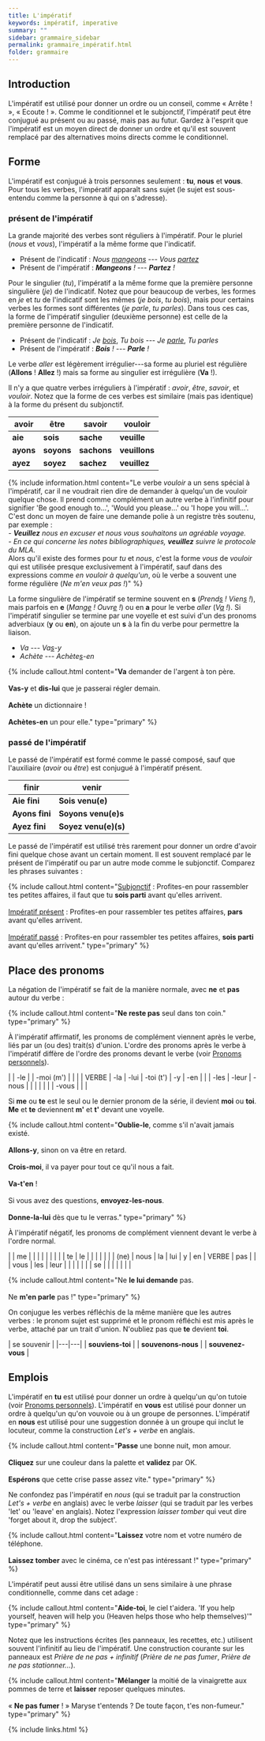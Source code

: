 ```yaml
---
title: L'impératif
keywords: impératif, imperative
summary: ""
sidebar: grammaire_sidebar
permalink: grammaire_impératif.html
folder: grammaire
---
```


## Introduction
L'<a data-toggle="tooltip" data-original-title="{{site.data.glossary.imperatif}}">impératif</a> est utilisé pour donner un ordre ou un conseil, comme « Arrête&nbsp;! », « Ecoute&nbsp;! ». Comme le <a data-toggle="tooltip" data-original-title="{{site.data.glossary.conditionnel}}">conditionnel</a> et le <a data-toggle="tooltip" data-original-title="{{site.data.glossary.subjonctif}}">subjonctif</a>, l'impératif peut être <a data-toggle="tooltip" data-original-title="{{site.data.glossary.conjugaison}}">conjugué</a> au présent ou au passé, mais pas au futur. Gardez à l'esprit que l'impératif est un moyen direct de donner un ordre et qu'il est souvent remplacé par des alternatives moins directs comme le conditionnel.

## Forme

L'impératif est conjugué à trois <a data-toggle="tooltip" data-original-title="{{site.data.glossary.personne}}">personnes</a> seulement&nbsp;: **tu**, **nous** et **vous**. Pour tous les <a data-toggle="tooltip" data-original-title="{{site.data.glossary.verbe}}">verbes</a>, l'impératif apparaît sans <a data-toggle="tooltip" data-original-title="{{site.data.glossary.sujet}}">sujet</a> (le sujet est sous-entendu comme la personne à qui on s'adresse).

### présent de l'impératif

La grande majorité des verbes sont réguliers à l'impératif. Pour le pluriel (*nous* et *vous*), l'impératif a la même forme que l'<a data-toggle="tooltip" data-original-title="{{site.data.glossary.indicatif}}">indicatif</a>.
+ Présent de l'indicatif&nbsp;: *Nous <ins>mangeons</ins>* --- *Vous <ins>partez</ins>*
+ Présent de l'impératif&nbsp;: ***Mangeons**&nbsp;! --- **Partez**&nbsp;!*

Pour le singulier (*tu*), l'impératif a la même forme que la première personne singulière (*je*) de l'indicatif. Notez que pour beaucoup de verbes, les formes en *je* et *tu* de l'indicatif sont les mêmes (*je bois*, *tu bois*), mais pour certains verbes les formes sont différentes (*je parle*, *tu parles*). Dans tous ces cas, la forme de l'impératif singulier (deuxième personne) est celle de la première personne de l'indicatif.
+ Présent de l'indicatif&nbsp;: *Je <ins>bois</ins>*, *Tu bois* --- *Je <ins>parle</ins>*, *Tu parles*
+ Présent de l'impératif&nbsp;: ***Bois**&nbsp;! --- **Parle**&nbsp;!*

Le verbe *aller* est légèrement irrégulier---sa forme au pluriel est régulière (**Allons**&nbsp;! **Allez**&nbsp;!) mais sa forme au singulier est irrégulière (**Va**&nbsp;!).

Il n'y a que quatre verbes irréguliers à l'impératif&nbsp;: *avoir*, *être*, *savoir*, et *vouloir*. Notez que la forme de ces verbes est similaire (mais pas identique) à la forme du présent du subjonctif.

| avoir | être | savoir | vouloir |
|---|---|---|---|
| **aie** | **sois** | **sache** | **veuille** |
| **ayons** | **soyons** | **sachons** | **veuillons** |
| **ayez** | **soyez** | **sachez** | **veuillez** |

{% include information.html content="Le verbe *vouloir* a un sens spécial à l'impératif, car il ne voudrait rien dire de demander à quelqu'un de vouloir quelque chose. Il prend comme complément un autre verbe à l'infinitif pour signifier 'Be good enough to...', 'Would you please...' ou 'I hope you will...'. C'est donc un moyen de faire une demande polie à un registre très soutenu, par exemple&nbsp;:<br/>*- **Veuillez** nous en excuser et nous vous souhaitons un agréable voyage.*<br/>*- En ce qui concerne les notes bibliographiques, **veuillez** suivre le protocole du MLA.*<br/>Alors qu'il existe des formes pour *tu* et *nous*, c'est la forme *vous* de *vouloir* qui est utilisée presque exclusivement à l'impératif, sauf dans des expressions comme *en vouloir à quelqu'un*, où le verbe a souvent une forme régulière (*Ne m'en veux pas&nbsp;!*)" %}

La forme singulière de l'impératif se termine souvent en **s** (*Prend<ins>s</ins>&nbsp;! Vien<ins>s</ins>&nbsp;!*), mais parfois en **e** (*Mang<ins>e</ins>&nbsp;! Ouvr<ins>e</ins>&nbsp;!*) ou en **a** pour le verbe *aller* (*V<ins>a</ins>&nbsp;!*). Si l'impératif singulier se termine par une voyelle et est suivi d'un des <a data-toggle="tooltip" data-original-title="{{site.data.glossary.pronom}}">pronoms</a> adverbiaux (**y** ou **en**), on ajoute un **s** à la fin du verbe pour permettre la liaison.
+ *Va* --- *Va<ins>s</ins>-y*
+ *Achète* --- *Achète<ins>s</ins>-en*

{% include callout.html content="**Va** demander de l'argent à ton père.<br/><br/>**Vas-y** et **dis-lui** que je passerai régler demain.<br/><br/>**Achète** un dictionnaire&nbsp;!<br/><br/>**Achètes-en** un pour elle." type="primary" %}

### passé de l'impératif

Le passé de l'impératif est formé comme le <a data-toggle="tooltip" data-original-title="{{site.data.glossary.passe-compose}}">passé composé</a>, sauf que l'<a data-toggle="tooltip" data-original-title="{{site.data.glossary.auxiliaire}}">auxiliaire</a> (*avoir* ou *être*) est conjugué à l'impératif présent.

| finir | venir |
|---|---|
| **Aie fini** | **Sois venu(e)** |
| **Ayons fini** | **Soyons venu(e)s** |
| **Ayez fini** | **Soyez venu(e)(s)** |

Le passé de l'impératif est utilisé très rarement pour donner un ordre d'avoir fini quelque chose avant un certain moment. Il est souvent remplacé par le présent de l'impératif ou par un autre mode comme le subjonctif. Comparez les phrases suivantes&nbsp;:

{% include callout.html content="<ins>Subjonctif</ins>&nbsp;: Profites-en pour rassembler tes petites affaires, il faut que tu **sois parti** avant qu'elles arrivent.<br/><br/><ins>Impératif présent</ins>&nbsp;: Profites-en pour rassembler tes petites affaires, **pars** avant qu'elles arrivent.<br/><br/><ins>Impératif passé</ins>&nbsp;: Profites-en pour rassembler tes petites affaires, **sois parti** avant qu'elles arrivent." type="primary" %}

## Place des pronoms

La négation de l'impératif se fait de la manière normale, avec **ne** et **pas** autour du verbe&nbsp;:

{% include callout.html content="**Ne reste pas** seul dans ton coin." type="primary" %}

À l'impératif affirmatif, les pronoms de <a data-toggle="tooltip" data-original-title="{{site.data.glossary.complement}}">complément</a> viennent après le verbe, liés par un (ou des) trait(s) d'union. L'ordre des pronoms après le verbe à l'impératif diffère de l'ordre des pronoms devant le verbe (voir [Pronoms personnels](/grammaire_pronoms_personnels.html#pronoms-compléments)).

| | -le | | -moi (m') | | |
| VERBE | -la | -lui | -toi (t') | -y | -en |
| | -les | -leur | -nous | | |
| | | | -vous | | |

Si **me** ou **te** est le seul ou le dernier pronom de la série, il devient **moi** ou **toi**. **Me** et **te** deviennent **m'** et **t'** devant une voyelle.

{% include callout.html content="**Oublie-le**, comme s'il n'avait jamais existé.<br/><br/>**Allons-y**, sinon on va être en retard.<br/><br/>**Crois-moi**, il va payer pour tout ce qu'il nous a fait.<br/><br/>**Va-t'en**&nbsp;!<br/><br/>Si vous avez des questions, **envoyez-les-nous**.<br/><br/>**Donne-la-lui** dès que tu le verras." type="primary" %}

À l'impératif négatif, les pronoms de complément viennent devant le verbe à l'ordre normal.

| | me | | | | | | |
| | te | le | | | | | |
| (ne) | nous | la | lui | y | en | VERBE | pas |
| | vous | les | leur | | | | |
| | se | | | | | | |

{% include callout.html content="Ne **le lui demande** pas.<br/><br/>Ne **m'en parle** pas&nbsp;!" type="primary" %}

On conjugue les verbes réfléchis de la même manière que les autres verbes&nbsp;: le pronom sujet est supprimé et le pronom réfléchi est mis après le verbe, attaché par un trait d'union. N'oubliez pas que **te** devient **toi**.

| se souvenir |
|---|---|
| **souviens-toi** |
| **souvenons-nous** |
| **souvenez-vous** |

## Emplois

L'impératif en **tu** est utilisé pour donner un ordre à quelqu'un qu'on tutoie (voir [Pronoms personnels](/grammaire_pronoms_personnels.html#pronoms-sujets)). L'impératif en **vous** est utilisé pour donner un ordre à quelqu'un qu'on vouvoie ou à un groupe de personnes. L'impératif en **nous** est utilisé pour une suggestion donnée à un groupe qui inclut le locuteur, comme la <a data-toggle="tooltip" data-original-title="{{site.data.glossary.construction}}">construction</a> *Let's + verbe* en anglais.

{% include callout.html content="**Passe** une bonne nuit, mon amour.<br/><br/>**Cliquez** sur une couleur dans la palette et **validez** par OK.<br/><br/>**Espérons** que cette crise passe assez vite." type="primary" %}

Ne confondez pas l'impératif en *nous* (qui se traduit par la construction *Let's + verbe* en anglais) avec le verbe *laisser* (qui se traduit par les verbes 'let' ou 'leave' en anglais). Notez l'expression *laisser tomber* qui veut dire 'forget about it, drop the subject'.

{% include callout.html content="**Laissez** votre nom et votre numéro de téléphone.<br/><br/>**Laissez tomber** avec le cinéma, ce n'est pas intéressant&nbsp;!" type="primary" %}

L'impératif peut aussi être utilisé dans un sens similaire à une phrase conditionnelle, comme dans cet adage&nbsp;:

{% include callout.html content="**Aide-toi**, le ciel t'aidera. 'If you help yourself, heaven will help you (Heaven helps those who help themselves)'" type="primary" %}

Notez que les instructions écrites (les panneaux, les recettes, etc.) utilisent souvent l'<a data-toggle="tooltip" data-original-title="{{site.data.glossary.infinitif}}">infinitif</a> au lieu de l'impératif. Une construction courante sur les panneaux est *Prière de ne pas + infinitif* (*Prière de ne pas fumer*, *Prière de ne pas stationner...*).

{% include callout.html content="**Mélanger** la moitié de la vinaigrette aux pommes de terre et **laisser** reposer quelques minutes.<br/><br/>« **Ne pas fumer**&nbsp;! » Maryse t'entends&nbsp;? De toute façon, t'es non-fumeur." type="primary" %}

{% include links.html %}
